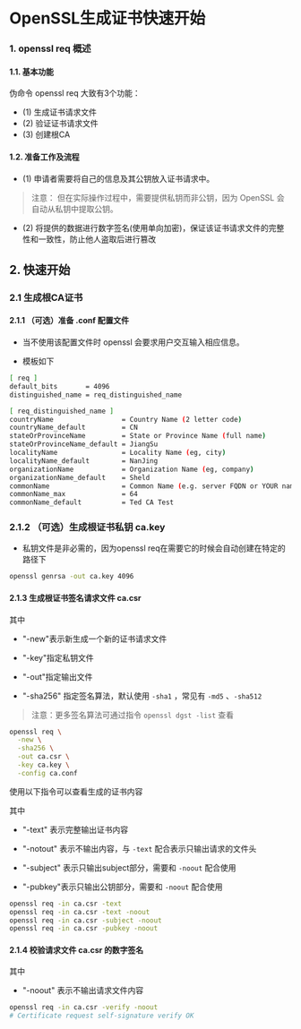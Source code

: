 # OpenSSL生成证书快速开始

### 1. openssl req 概述

#### 1.1. 基本功能

伪命令 openssl req 大致有3个功能：

- (1) 生成证书请求文件
- (2) 验证证书请求文件
- (3) 创建根CA

#### 1.2. 准备工作及流程

- (1) 申请者需要将自己的信息及其公钥放入证书请求中。

> 注意： 但在实际操作过程中，需要提供私钥而非公钥，因为 OpenSSL 会自动从私钥中提取公钥。

- (2) 将提供的数据进行数字签名(使用单向加密)，保证该证书请求文件的完整性和一致性，防止他人盗取后进行篡改

## 2. 快速开始

### 2.1 生成根CA证书

#### 2.1.1 （可选）准备 .conf 配置文件

- 当不使用该配置文件时 openssl 会要求用户交互输入相应信息。

- 模板如下

```bash
[ req ]
default_bits       = 4096
distinguished_name = req_distinguished_name

[ req_distinguished_name ]
countryName                 = Country Name (2 letter code)
countryName_default         = CN
stateOrProvinceName         = State or Province Name (full name)
stateOrProvinceName_default = JiangSu
localityName                = Locality Name (eg, city)
localityName_default        = NanJing
organizationName            = Organization Name (eg, company)
organizationName_default    = Sheld
commonName                  = Common Name (e.g. server FQDN or YOUR name)
commonName_max              = 64
commonName_default          = Ted CA Test
```

### 2.1.2 （可选）生成根证书私钥 ca.key

- 私钥文件是非必需的，因为openssl req在需要它的时候会自动创建在特定的路径下

```bash
openssl genrsa -out ca.key 4096
```

#### 2.1.3 生成根证书签名请求文件 ca.csr

其中

- "-new"表示新生成一个新的证书请求文件

- "-key"指定私钥文件

- "-out"指定输出文件

- "-sha256" 指定签名算法，默认使用 `-sha1` ，常见有 `-md5` 、`-sha512`

> 注意：更多签名算法可通过指令 `openssl dgst -list` 查看

```bash
openssl req \
  -new \
  -sha256 \
  -out ca.csr \
  -key ca.key \
  -config ca.conf
```

使用以下指令可以查看生成的证书内容

其中

- "-text" 表示完整输出证书内容

- "-notout" 表示不输出内容，与 `-text` 配合表示只输出请求的文件头

- "-subject" 表示只输出subject部分，需要和 `-noout` 配合使用

- "-pubkey"表示只输出公钥部分，需要和 `-noout` 配合使用

```bash
openssl req -in ca.csr -text
openssl req -in ca.csr -text -noout
openssl req -in ca.csr -subject -noout
openssl req -in ca.csr -pubkey -noout
```

#### 2.1.4 校验请求文件 ca.csr 的数字签名

其中

- "-noout" 表示不输出请求文件内容

```bash
openssl req -in ca.csr -verify -noout
# Certificate request self-signature verify OK
```
